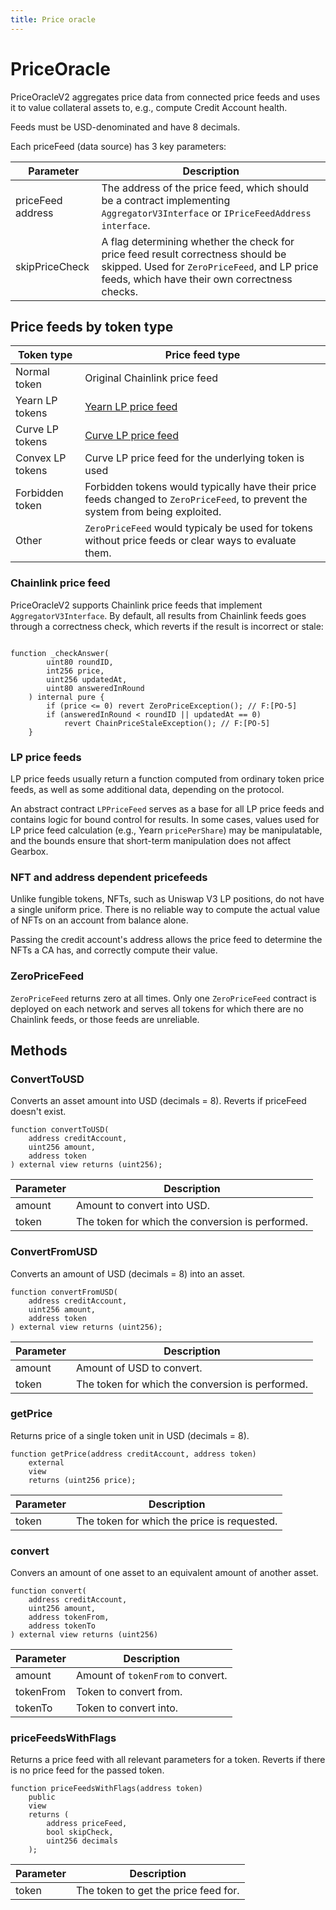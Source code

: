 ```yaml
---
title: Price oracle
---
```


# PriceOracle

PriceOracleV2 aggregates price data from connected price feeds and uses it to value collateral assets to, e.g., compute Credit Account health. 

Feeds must be USD-denominated and have 8 decimals.

Each priceFeed (data source) has 3 key parameters:

| Parameter         | Description                                                                                     |
| ----------------- | ----------------------------------------------------------------------------------------------- |
| priceFeed address | The address of the price feed, which should be a contract implementing `AggregatorV3Interface` or `IPriceFeedAddress interface`. |
| skipPriceCheck    | A flag determining whether the check for price feed result correctness should be skipped. Used for `ZeroPriceFeed`, and LP price feeds, which have their own correctness checks. |


## Price feeds by token type

| Token type       | Price feed type                                 |
| ---------------- | ---------------------------------------------------------------- |
| Normal token     | Original Chainlink price feed                                              |
| Yearn LP tokens  | [Yearn LP price feed](/docs/documentation/oracle/yearn-pricefeed) |
| Curve LP tokens  | [Curve LP price feed](/docs/documentation/oracle/curve-pricefeed) |
| Convex LP tokens | Curve LP price feed for the underlying token is used                      |
| Forbidden token  | Forbidden tokens would typically have their price feeds changed to `ZeroPriceFeed`, to prevent the system from being exploited.  |
| Other            | `ZeroPriceFeed` would typicaly be used for tokens without price feeds or clear ways to evaluate them.  |

### Chainlink price feed

PriceOracleV2 supports Chainlink price feeds that implement `AggregatorV3Interface`. By default, all results from Chainlink feeds goes through a correctness check, which reverts if the result is incorrect or stale:

```solidity

function _checkAnswer(
        uint80 roundID,
        int256 price,
        uint256 updatedAt,
        uint80 answeredInRound
    ) internal pure {
        if (price <= 0) revert ZeroPriceException(); // F:[PO-5]
        if (answeredInRound < roundID || updatedAt == 0)
            revert ChainPriceStaleException(); // F:[PO-5]
    }

```

### LP price feeds

LP price feeds usually return a function computed from ordinary token price feeds, as well as some additional data, depending on the protocol.

An abstract contract `LPPriceFeed` serves as a base for all LP price feeds and contains logic for bound control for results. In some cases, values used for LP price feed calculation (e.g., Yearn `pricePerShare`) may be manipulatable, and the bounds ensure that short-term manipulation does not affect Gearbox.

### NFT and address dependent pricefeeds

Unlike fungible tokens, NFTs, such as Uniswap V3 LP positions, do not have a single uniform price. There is no reliable way to compute the actual value of NFTs on an account from balance alone.

Passing the credit account's address allows the price feed to determine the NFTs a CA has, and correctly compute their value. 

### ZeroPriceFeed

`ZeroPriceFeed` returns zero at all times. Only one `ZeroPriceFeed` contract is deployed on each network and serves all tokens for which there are no Chainlink feeds, or those feeds are unreliable.


## Methods
### ConvertToUSD

Converts an asset amount into USD (decimals = 8). Reverts if priceFeed doesn't exist.

```solidity
function convertToUSD(
    address creditAccount,
    uint256 amount,
    address token
) external view returns (uint256);
```
| Parameter         | Description                                                                                     |
| ----------------- | ----------------------------------------------------------------------------------------------- |
| amount   | Amount to convert into USD.                       |
| token    | The token for which the conversion is performed. |

### ConvertFromUSD

Converts an amount of USD (decimals = 8) into an asset.

```solidity
function convertFromUSD(
    address creditAccount,
    uint256 amount,
    address token
) external view returns (uint256);
```
| Parameter         | Description                                                                                     |
| ----------------- | ----------------------------------------------------------------------------------------------- |
| amount   | Amount of USD to convert.                      |
| token    | The token for which the conversion is performed. |


### getPrice

Returns price of a single token unit in USD (decimals = 8).

```solidity
function getPrice(address creditAccount, address token)
    external
    view
    returns (uint256 price);
```
| Parameter         | Description                                                                                     |
| ----------------- | ----------------------------------------------------------------------------------------------- |
| token    | The token for which the price is requested. |

### convert

Convers an amount of one asset to an equivalent amount of another asset.

```=solidity
function convert(
    address creditAccount,
    uint256 amount,
    address tokenFrom,
    address tokenTo
) external view returns (uint256)
```
| Parameter         | Description                                                                                     |
| ----------------- | ----------------------------------------------------------------------------------------------- |
| amount   | Amount of `tokenFrom` to convert.                  |
| tokenFrom    | Token to convert from. |
| tokenTo    | Token to convert into. |

### priceFeedsWithFlags

Returns a price feed with all relevant parameters for a token. Reverts if there is no price feed for the passed token.

```=solidity
function priceFeedsWithFlags(address token)
    public
    view
    returns (
        address priceFeed,
        bool skipCheck,
        uint256 decimals
    );
```
| Parameter         | Description                                                                                     |
| ----------------- | ----------------------------------------------------------------------------------------------- |
| token | The token to get the price feed for.  |

